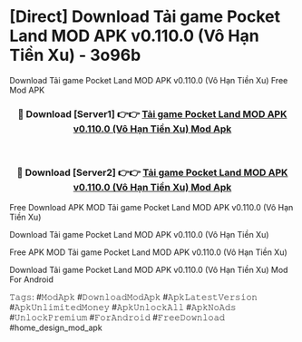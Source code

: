 # [Direct] Download Tải game Pocket Land MOD APK v0.110.0 (Vô Hạn Tiền Xu) - 3o96b
Download Tải game Pocket Land MOD APK v0.110.0 (Vô Hạn Tiền Xu) Free Mod APK

<div align="center">
<h3>🔴 Download [Server1] 👉👉 <a href="https://apk-comot.site?title=Tải_game_Pocket_Land_MOD_APK_v0.110.0_(Vô_Hạn_Tiền_Xu)">Tải game Pocket Land MOD APK v0.110.0 (Vô Hạn Tiền Xu) Mod Apk</a></h3><br>

<h3>🔴 Download [Server2] 👉👉 <a href="https://apk-comot.site?title=Tải_game_Pocket_Land_MOD_APK_v0.110.0_(Vô_Hạn_Tiền_Xu)">Tải game Pocket Land MOD APK v0.110.0 (Vô Hạn Tiền Xu) Mod Apk</a></h3>
</div>


Free Download APK MOD Tải game Pocket Land MOD APK v0.110.0 (Vô Hạn Tiền Xu)

Download Tải game Pocket Land MOD APK v0.110.0 (Vô Hạn Tiền Xu) 

Free APK MOD Tải game Pocket Land MOD APK v0.110.0 (Vô Hạn Tiền Xu) 

Download Tải game Pocket Land MOD APK v0.110.0 (Vô Hạn Tiền Xu) Mod For Android

𝚃𝚊𝚐𝚜: #𝙼𝚘𝚍𝙰𝚙𝚔 #𝙳𝚘𝚠𝚗𝚕𝚘𝚊𝚍𝙼𝚘𝚍𝙰𝚙𝚔 #𝙰𝚙𝚔𝙻𝚊𝚝𝚎𝚜𝚝𝚅𝚎𝚛𝚜𝚒𝚘𝚗 #𝙰𝚙𝚔𝚄𝚗𝚕𝚒𝚖𝚒𝚝𝚎𝚍𝙼𝚘𝚗𝚎𝚢 #𝙰𝚙𝚔𝚄𝚗𝚕𝚘𝚌𝚔𝙰𝚕𝚕 #𝙰𝚙𝚔𝙽𝚘𝙰𝚍𝚜 #𝚄𝚗𝚕𝚘𝚌𝚔𝙿𝚛𝚎𝚖𝚒𝚞𝚖 #𝙵𝚘𝚛𝙰𝚗𝚍𝚛𝚘𝚒𝚍 #𝙵𝚛𝚎𝚎𝙳𝚘𝚠𝚗𝚕𝚘𝚊𝚍 #home_design_mod_apk